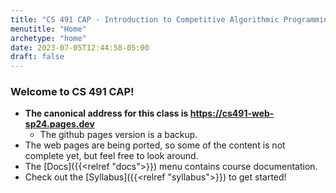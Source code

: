 ```yaml
---
title: "CS 491 CAP - Introduction to Competitive Algorithmic Programming"
menutitle: "Home"
archetype: "home"
date: 2023-07-05T12:44:58-05:00
draft: false
---
```


### Welcome to CS 491 CAP!

- **The canonical address for this class is https://cs491-web-sp24.pages.dev**
  - The github pages version is a backup.
- The web pages are being ported, so some of the content is not complete yet, but feel free to look around.
- The [Docs]({{<relref "docs">}}) menu contains course documentation.
- Check out the [Syllabus]({{<relref "syllabus">}}) to get started!
